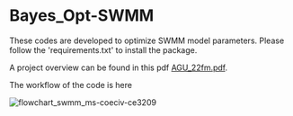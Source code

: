# Bayes_Opt-SWMM
These codes are developed to optimize SWMM model parameters. Please follow the 'requirements.txt' to install the package. 


A project overview can be found in this pdf
[AGU_22fm.pdf](https://github.com/Ahad-Hasan-Tanim10/Bayes_opt-SWMM/files/10827269/AGU_22fm.pdf).

The workflow of the code is here

![flowchart_swmm_ms-coeciv-ce3209](https://user-images.githubusercontent.com/60007005/221760313-1dfdb73d-37ca-4476-a662-c6b99729fd6d.jpg)

